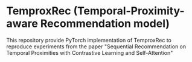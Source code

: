 # TemproxRec (Temporal-Proximity-aware Recommendation model)

This repository provide PyTorch implementation of TemproxRec to reproduce experiments from the paper "Sequential Recommendation on Temporal Proximities with Contrastive Learning and Self-Attention"
